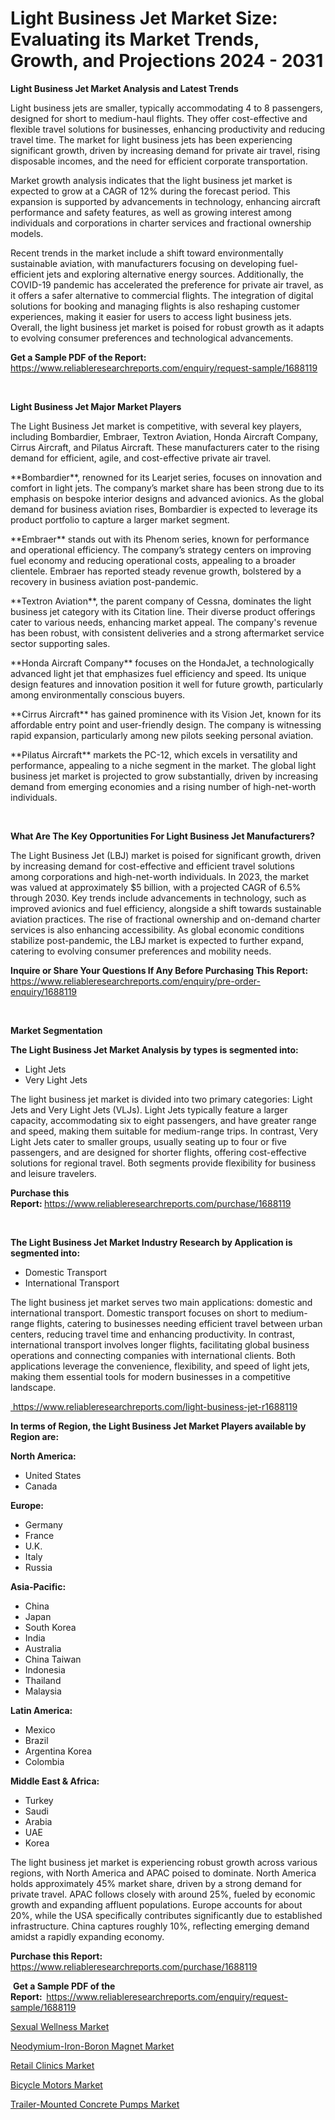 <p><h1>Light Business Jet Market Size: Evaluating its Market Trends, Growth, and Projections 2024 - 2031</h1></p><p><strong>Light Business Jet Market Analysis and Latest Trends</strong></p>
<p><p>Light business jets are smaller, typically accommodating 4 to 8 passengers, designed for short to medium-haul flights. They offer cost-effective and flexible travel solutions for businesses, enhancing productivity and reducing travel time. The market for light business jets has been experiencing significant growth, driven by increasing demand for private air travel, rising disposable incomes, and the need for efficient corporate transportation.</p><p>Market growth analysis indicates that the light business jet market is expected to grow at a CAGR of 12% during the forecast period. This expansion is supported by advancements in technology, enhancing aircraft performance and safety features, as well as growing interest among individuals and corporations in charter services and fractional ownership models. </p><p>Recent trends in the market include a shift toward environmentally sustainable aviation, with manufacturers focusing on developing fuel-efficient jets and exploring alternative energy sources. Additionally, the COVID-19 pandemic has accelerated the preference for private air travel, as it offers a safer alternative to commercial flights. The integration of digital solutions for booking and managing flights is also reshaping customer experiences, making it easier for users to access light business jets. Overall, the light business jet market is poised for robust growth as it adapts to evolving consumer preferences and technological advancements.</p></p>
<p><strong>Get a Sample PDF of the Report:&nbsp;</strong> <a href="https://www.reliableresearchreports.com/enquiry/request-sample/1688119?utm_campaign=32&utm_medium=2&utm_source=Github&utm_content=ia&utm_term=02112024&utm_id=light-business-jet">https://www.reliableresearchreports.com/enquiry/request-sample/1688119</a></p>
<p>&nbsp;</p>
<p><strong>Light Business Jet Major Market Players</strong></p>
<p><p>The Light Business Jet market is competitive, with several key players, including Bombardier, Embraer, Textron Aviation, Honda Aircraft Company, Cirrus Aircraft, and Pilatus Aircraft. These manufacturers cater to the rising demand for efficient, agile, and cost-effective private air travel.</p><p>**Bombardier**, renowned for its Learjet series, focuses on innovation and comfort in light jets. The company’s market share has been strong due to its emphasis on bespoke interior designs and advanced avionics. As the global demand for business aviation rises, Bombardier is expected to leverage its product portfolio to capture a larger market segment.</p><p>**Embraer** stands out with its Phenom series, known for performance and operational efficiency. The company’s strategy centers on improving fuel economy and reducing operational costs, appealing to a broader clientele. Embraer has reported steady revenue growth, bolstered by a recovery in business aviation post-pandemic.</p><p>**Textron Aviation**, the parent company of Cessna, dominates the light business jet category with its Citation line. Their diverse product offerings cater to various needs, enhancing market appeal. The company's revenue has been robust, with consistent deliveries and a strong aftermarket service sector supporting sales.</p><p>**Honda Aircraft Company** focuses on the HondaJet, a technologically advanced light jet that emphasizes fuel efficiency and speed. Its unique design features and innovation position it well for future growth, particularly among environmentally conscious buyers.</p><p>**Cirrus Aircraft** has gained prominence with its Vision Jet, known for its affordable entry point and user-friendly design. The company is witnessing rapid expansion, particularly among new pilots seeking personal aviation.</p><p>**Pilatus Aircraft** markets the PC-12, which excels in versatility and performance, appealing to a niche segment in the market. The global light business jet market is projected to grow substantially, driven by increasing demand from emerging economies and a rising number of high-net-worth individuals.</p></p>
<p>&nbsp;</p>
<p><strong>What Are The Key Opportunities For Light Business Jet Manufacturers?</strong></p>
<p><p>The Light Business Jet (LBJ) market is poised for significant growth, driven by increasing demand for cost-effective and efficient travel solutions among corporations and high-net-worth individuals. In 2023, the market was valued at approximately $5 billion, with a projected CAGR of 6.5% through 2030. Key trends include advancements in technology, such as improved avionics and fuel efficiency, alongside a shift towards sustainable aviation practices. The rise of fractional ownership and on-demand charter services is also enhancing accessibility. As global economic conditions stabilize post-pandemic, the LBJ market is expected to further expand, catering to evolving consumer preferences and mobility needs.</p></p>
<p><strong>Inquire or Share Your Questions If Any Before Purchasing This Report:</strong> <a href="https://www.reliableresearchreports.com/enquiry/pre-order-enquiry/1688119?utm_campaign=32&utm_medium=2&utm_source=Github&utm_content=ia&utm_term=02112024&utm_id=light-business-jet">https://www.reliableresearchreports.com/enquiry/pre-order-enquiry/1688119</a></p>
<p>&nbsp;</p>
<p><strong>Market Segmentation</strong></p>
<p><strong>The Light Business Jet Market Analysis by types is segmented into:</strong></p>
<p><ul><li>Light Jets</li><li>Very Light Jets</li></ul></p>
<p><p>The light business jet market is divided into two primary categories: Light Jets and Very Light Jets (VLJs). Light Jets typically feature a larger capacity, accommodating six to eight passengers, and have greater range and speed, making them suitable for medium-range trips. In contrast, Very Light Jets cater to smaller groups, usually seating up to four or five passengers, and are designed for shorter flights, offering cost-effective solutions for regional travel. Both segments provide flexibility for business and leisure travelers.</p></p>
<p><strong>Purchase this Report:&nbsp;</strong><a href="https://www.reliableresearchreports.com/purchase/1688119?utm_campaign=32&utm_medium=2&utm_source=Github&utm_content=ia&utm_term=02112024&utm_id=light-business-jet">https://www.reliableresearchreports.com/purchase/1688119</a></p>
<p>&nbsp;</p>
<p><strong>The Light Business Jet Market Industry Research by Application is segmented into:</strong></p>
<p><ul><li>Domestic Transport</li><li>International Transport</li></ul></p>
<p><p>The light business jet market serves two main applications: domestic and international transport. Domestic transport focuses on short to medium-range flights, catering to businesses needing efficient travel between urban centers, reducing travel time and enhancing productivity. In contrast, international transport involves longer flights, facilitating global business operations and connecting companies with international clients. Both applications leverage the convenience, flexibility, and speed of light jets, making them essential tools for modern businesses in a competitive landscape.</p></p>
<p><a href="https://www.reliableresearchreports.com/light-business-jet-r1688119?utm_campaign=32&utm_medium=2&utm_source=Github&utm_content=ia&utm_term=02112024&utm_id=light-business-jet">&nbsp;https://www.reliableresearchreports.com/light-business-jet-r1688119</a></p>
<p><strong>In terms of Region, the Light Business Jet Market Players available by Region are:</strong></p>
<p>
    <p> <strong> North America: </strong>
        <ul>
            <li>United States</li>
            <li>Canada</li>
        </ul>
        </p> 
    <p> <strong> Europe: </strong>
        <ul>
            <li>Germany</li>
            <li>France</li>
            <li>U.K.</li>
            <li>Italy</li>
            <li>Russia</li>
        </ul>
        </p> 
    <p> <strong> Asia-Pacific: </strong>
        <ul>
            <li>China</li>
            <li>Japan</li>
            <li>South Korea</li>
            <li>India</li>
            <li>Australia</li>
            <li>China Taiwan</li>
            <li>Indonesia</li>
            <li>Thailand</li>
            <li>Malaysia</li>
        </ul>
        </p> 
    <p> <strong> Latin America: </strong>
        <ul>
            <li>Mexico</li>
            <li>Brazil</li>
            <li>Argentina Korea</li>
            <li>Colombia</li>
        </ul>
        </p> 
    <p> <strong> Middle East & Africa: </strong>
        <ul>
            <li>Turkey</li>
            <li>Saudi</li>
            <li>Arabia</li>
            <li>UAE</li>
            <li>Korea</li>
        </ul>
    </p>
    </p>
<p><p>The light business jet market is experiencing robust growth across various regions, with North America and APAC poised to dominate. North America holds approximately 45% market share, driven by a strong demand for private travel. APAC follows closely with around 25%, fueled by economic growth and expanding affluent populations. Europe accounts for about 20%, while the USA specifically contributes significantly due to established infrastructure. China captures roughly 10%, reflecting emerging demand amidst a rapidly expanding economy.</p></p>
<p><strong>Purchase this Report: </strong><a href="https://www.reliableresearchreports.com/purchase/1688119?utm_campaign=32&utm_medium=2&utm_source=Github&utm_content=ia&utm_term=02112024&utm_id=light-business-jet">https://www.reliableresearchreports.com/purchase/1688119</a></p>
<p>&nbsp;<strong>Get a Sample PDF of the Report:&nbsp;&nbsp;</strong><a href="https://www.reliableresearchreports.com/enquiry/request-sample/1688119?utm_campaign=32&utm_medium=2&utm_source=Github&utm_content=ia&utm_term=02112024&utm_id=light-business-jet">https://www.reliableresearchreports.com/enquiry/request-sample/1688119</a></p>
<p><strong></strong></p>
<p><p><a href="https://issuu.com/reportprime-2/docs/sexual-wellness-market-size-2030.pp_75b5ed8181b85a?utm_campaign=32&utm_medium=2&utm_source=Github&utm_content=ia&utm_term=02112024&utm_id=light-business-jet">Sexual Wellness Market</a></p><p><a href="https://www.linkedin.com/pulse/global-neodymium-iron-boron-magnet-market-trends-innovations-jcn0c?utm_campaign=32&utm_medium=2&utm_source=Github&utm_content=ia&utm_term=02112024&utm_id=light-business-jet">Neodymium-Iron-Boron Magnet Market</a></p><p><a href="https://issuu.com/reportprime-2/docs/retail-clinics-market-size-2030.ppt_56258be8de10df?utm_campaign=32&utm_medium=2&utm_source=Github&utm_content=ia&utm_term=02112024&utm_id=light-business-jet">Retail Clinics Market</a></p><p><a href="https://github.com/catusaesianou/Market-Research-Report-List-1/blob/main/bicycle-motors-market.md?utm_campaign=32&utm_medium=2&utm_source=Github&utm_content=ia&utm_term=02112024&utm_id=light-business-jet">Bicycle Motors Market</a></p><p><a href="https://www.linkedin.com/pulse/global-trailer-mounted-concrete-pumps-industry-research-5muze?utm_campaign=32&utm_medium=2&utm_source=Github&utm_content=ia&utm_term=02112024&utm_id=light-business-jet">Trailer-Mounted Concrete Pumps Market</a></p></p>